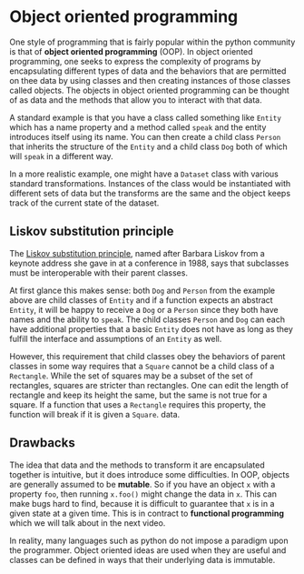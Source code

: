 # Object oriented programming

One style of programming that is fairly popular within the
python community is that of __object oriented programming__ (OOP).
In object oriented programming, one seeks to express the
complexity of programs by encapsulating different types of data
and the behaviors that are permitted on thee data by
using classes and then creating instances of those classes
called objects. The objects in object oriented programming
can be thought of as data and the methods that allow you
to interact with that data.

A standard example is that you have a class called something
like `Entity` which has a name property and a method called `speak`
and the entity introduces itself using its name. You can then
create a child class `Person` that inherits the structure of
the `Entity` and a child class `Dog` both of which will `speak`
in a different way.

In a more realistic example, one might have a `Dataset` class
with various standard transformations. Instances of the class
would be instantiated with different sets of data but the
transforms are the same and the object keeps track of the current
state of the dataset.

## Liskov substitution principle

The [Liskov substitution principle](https://en.wikipedia.org/wiki/Liskov_substitution_principle),
named after Barbara Liskov from a keynote address she gave in at a
conference in 1988, says that subclasses must be interoperable with
their parent classes.

At first glance this makes sense: both `Dog` and `Person` from
the example above are child classes of `Entity` and if a function
expects an abstract `Entity`, it will be happy to receive a `Dog` or a
`Person` since they both have names and the ability to `speak`. The
child classes `Person` and `Dog` can each have additional properties
that a basic `Entity` does not have as long as they fulfill the
interface and assumptions of an `Entity` as well.

However, this requirement that child classes obey the behaviors of
parent classes in some way requires that a `Square` cannot be a child
class of a `Rectangle`. While the set of squares may be a subset of the
set of rectangles, squares are stricter than rectangles. One can edit
the length of rectangle and keep its height the same, but the same is
not true for a square. If a function that uses a `Rectangle` requires
this property, the function will break if it is given a `Square`.
data.

## Drawbacks

The idea that data and the methods to transform it are encapsulated together
is intuitive, but it does introduce some difficulties. In OOP, objects
are generally assumed to be __mutable__. So if you have an object `x` with
a property `foo`, then running `x.foo()` might change the data in `x`.
This can make bugs hard to find, because it is difficult to guarantee that
`x` is in a given state at a given time. This is in contract to __functional
programming__ which we will talk about in the next video.

In reality, many languages such as python do not impose a paradigm upon
the programmer. Object oriented ideas are used when they are useful
and classes can be defined in ways that their underlying data is immutable.
